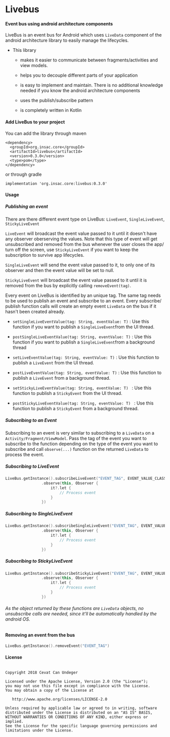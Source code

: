 # Livebus

#### Event bus using android architecture components

LiveBus is an event bus for Android which uses `LiveData` component of the android architecture library to easily manage the lifecycles.

- This library
      
     - makes it easier to communicate between fragments/activities and view models. 
      
     - helps you to decouple different parts of your application
      
     - is easy to implement and maintain. There is no additional knowledge needed if you know the android architecture components
     
     - uses the publish/subscribe pattern
     
     - is completely written in Kotlin
     
     
#### Add LiveBus to your project
You can add the library through maven
```
<dependency>
  <groupId>org.insac.core</groupId>
  <artifactId>livebus</artifactId>
  <version>0.3.0</version>
  <type>pom</type>
</dependency>
``` 
or through gradle

```
implementation 'org.insac.core:livebus:0.3.0'
```

#### Usage

   ##### Publishing an event
   There are there different event type on LiveBus: `LiveEvent`, `SingleLiveEvent`, `StickyLiveEvent`
   
   `LiveEvent` will broadcast the event value passed to it until it doesn't have any observer oberserving the values. Note that this type of event will get unsubscribed and removed from the bus whenever the user closes the app/ turn off the screen, use `StickyLiveEvent` if you want to keep the subscription to survive app lifecycles.
   
   `SingleLiveEvent` will send the event value passed to it, to only one of its observer and then the event value will be set to null.
   
   `StickyLiveEvent` will broadcast the event value passed to it until it is removed from the bus by explicitly calling `removeEvent(tag)`.


Every event on LiveBus is identified by an unique tag. The same tag needs to be used to publish an event and subscribe to an event. Every subscribe/ publish function calls will create an empty event `LiveData` on the bus if it hasn't been created already.

- `setSingleLiveEventValue(tag: String, eventValue: T)` : Use this function if you want to publish a `SingleLiveEvent`from the UI thread.

- `postSingleLiveEventValue(tag: String, eventValue: T)` : Use this function if you want to publish a `SingleLiveEvent`from a background thread

- `setLiveEventValue(tag: String, eventValue: T)` : Use this function to publish a `LiveEvent` from the UI thread.

- `postLiveEventValue(tag: String, eventValue: T)` : Use this function to publish a `LiveEvent` from a background thread.

- `setStickyLiveEventValue(tag: String, eventValue: T) ` : Use this function to publish a `StickyEvent` from the UI thread.

- `postStickyLiveEventValue(tag: String, eventValue: T) ` : Use this function to publish a `StickyEvent` from a background thread.

##### Subscribing to an Event

Subscribing to an event is very similar to subscribing to a `LiveData` on a `Activity/Fragment/ViewModel`. Pass the tag of the event you want to subscribe to the function depending on the type of the event you want to subscribe and call `observe(...)` function on the returned `LiveData` to process the event.

##### Subscribing to LiveEvent

```kotlin
LiveBus.getInstance().subscribeLiveEvent("EVENT_TAG", EVENT_VALUE_CLASS_TYPE)
                .observe(this, Observer {
                    it?.let {
                        // Process event
                    }
                })
```

##### Subscribing to SingleLiveEvent
```kotlin
LiveBus.getInstance().subscribeSingleLiveEvent("EVENT_TAG", EVENT_VALUE_CLASS_TYPE)
                .observe(this, Observer {
                    it?.let {
                        // Process event
                    }
                })
```

##### Subscribing to StickyLiveEvent
```kotlin
LiveBus.getInstance().subscribeStickyLiveEvent("EVENT_TAG", EVENT_VALUE_CLASS_TYPE)
                .observe(this, Observer {
                    it?.let {
                        // Process event
                    }
                })
```

###### As the object returned by these functions are `LiveData` objects, no unsubscribe calls are needed, since it'll be automatically handled by the android OS.


#### Removing an event from the bus
```kotlin
LiveBus.getInstance().removeEvent("EVENT_TAG")
```


#### License
```

Copyright 2018 Cevat Can Undeger

Licensed under the Apache License, Version 2.0 (the "License");
you may not use this file except in compliance with the License.
You may obtain a copy of the License at

   http://www.apache.org/licenses/LICENSE-2.0

Unless required by applicable law or agreed to in writing, software
distributed under the License is distributed on an "AS IS" BASIS,
WITHOUT WARRANTIES OR CONDITIONS OF ANY KIND, either express or implied.
See the License for the specific language governing permissions and
limitations under the License.

```
